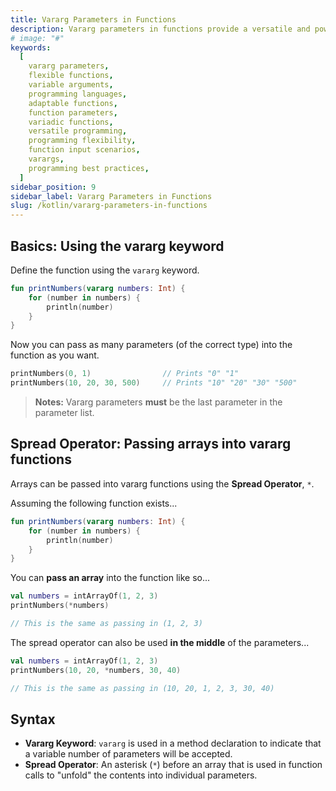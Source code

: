```yaml
---
title: Vararg Parameters in Functions
description: Vararg parameters in functions provide a versatile and powerful feature in programming languages that allows functions to accept a variable number of arguments. This SEO-friendly guide explains the concept of vararg parameters, their benefits, and how they can be effectively utilized in programming. Discover how vararg parameters enable developers to write more flexible and adaptable functions, accommodating different input scenarios. Explore practical examples and best practices to harness the full potential of vararg parameters in your programming projects.
# image: "#"
keywords:
  [
    vararg parameters,
    flexible functions,
    variable arguments,
    programming languages,
    adaptable functions,
    function parameters,
    variadic functions,
    versatile programming,
    programming flexibility,
    function input scenarios,
    varargs,
    programming best practices,
  ]
sidebar_position: 9
sidebar_label: Vararg Parameters in Functions
slug: /kotlin/vararg-parameters-in-functions
---
```


## Basics: Using the vararg keyword

Define the function using the `vararg` keyword.

```kotlin
fun printNumbers(vararg numbers: Int) {
    for (number in numbers) {
        println(number)
    }
}
```

Now you can pass as many parameters (of the correct type) into the function as you want.

```kotlin
printNumbers(0, 1)                // Prints "0" "1"
printNumbers(10, 20, 30, 500)     // Prints "10" "20" "30" "500"
```

> **Notes:** Vararg parameters **must** be the last parameter in the parameter list.

## Spread Operator: Passing arrays into vararg functions

Arrays can be passed into vararg functions using the **Spread Operator**, `*`.

Assuming the following function exists...

```kotlin
fun printNumbers(vararg numbers: Int) {
    for (number in numbers) {
        println(number)
    }
}
```

You can **pass an array** into the function like so...

```kotlin
val numbers = intArrayOf(1, 2, 3)
printNumbers(*numbers)

// This is the same as passing in (1, 2, 3)
```

The spread operator can also be used **in the middle** of the parameters...

```kotlin
val numbers = intArrayOf(1, 2, 3)
printNumbers(10, 20, *numbers, 30, 40)

// This is the same as passing in (10, 20, 1, 2, 3, 30, 40)
```

## Syntax

- **Vararg Keyword**: `vararg` is used in a method declaration to indicate that a variable number of parameters will be accepted.
- **Spread Operator**: An asterisk (`*`) before an array that is used in function calls to "unfold" the contents into individual parameters.
